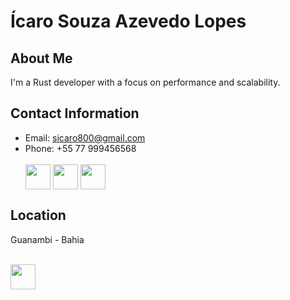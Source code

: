# Ícaro Souza Azevedo Lopes

## About Me
I'm a Rust developer with a focus on performance and scalability.

## Contact Information
- Email: sicaro800@gmail.com
- Phone: +55 77 999456568
  <div style="display: inline_block"><br>
  <img align="center" heigh="30" width="40" src="https://cdn.jsdelivr.net/gh/devicons/devicon/icons/linkedin/linkedin-plain.svg"/>
  <img align="center" heigh="30" width="40" src="https://img.icons8.com/?size=1x&id=Y2GfpkgYNp42&format=png"/>
  <img align="center" heigh="30" width="40" src="https://img.icons8.com/?size=1x&id=lUktdBVdL4Kb&format=png"/>
</div>

## Location
Guanambi - Bahia


<div style="display: inline_block"><br>
  <img align="center" heigh="30" width="40" src="https://cdn.jsdelivr.net/gh/devicons/devicon/icons/rust/rust-plain.svg"/>
</div>
